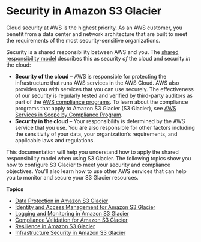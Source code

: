 # Security in Amazon S3 Glacier<a name="security"></a>

Cloud security at AWS is the highest priority\. As an AWS customer, you benefit from a data center and network architecture that are built to meet the requirements of the most security\-sensitive organizations\.

Security is a shared responsibility between AWS and you\. The [shared responsibility model](https://aws.amazon.com/compliance/shared-responsibility-model/) describes this as security *of* the cloud and security *in* the cloud:
+ **Security of the cloud** – AWS is responsible for protecting the infrastructure that runs AWS services in the AWS Cloud\. AWS also provides you with services that you can use securely\. The effectiveness of our security is regularly tested and verified by third\-party auditors as part of the [AWS compliance programs](https://aws.amazon.com/compliance/programs/)\. To learn about the compliance programs that apply to Amazon S3 Glacier \(S3 Glacier\), see [AWS Services in Scope by Compliance Program](https://aws.amazon.com/compliance/services-in-scope/)\.
+ **Security in the cloud** – Your responsibility is determined by the AWS service that you use\. You are also responsible for other factors including the sensitivity of your data, your organization’s requirements, and applicable laws and regulations\. 

This documentation will help you understand how to apply the shared responsibility model when using S3 Glacier\. The following topics show you how to configure S3 Glacier to meet your security and compliance objectives\. You'll also learn how to use other AWS services that can help you to monitor and secure your S3 Glacier resources\. 

**Topics**
+ [Data Protection in Amazon S3 Glacier](DataDurability.md)
+ [Identity and Access Management for Amazon S3 Glacier](security-iam.md)
+ [Logging and Monitoring in Amazon S3 Glacier](glacier-incident-response.md)
+ [Compliance Validation for Amazon S3 Glacier](glacier-compliance.md)
+ [Resilience in Amazon S3 Glacier](disaster-recovery-resiliency.md)
+ [Infrastructure Security in Amazon S3 Glacier](network-isolation.md)